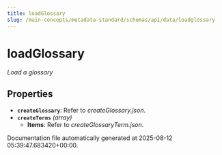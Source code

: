 ```yaml
---
title: loadGlossary
slug: /main-concepts/metadata-standard/schemas/api/data/loadglossary
---
```


# loadGlossary

*Load a glossary*

## Properties

- **`createGlossary`**: Refer to *createGlossary.json*.
- **`createTerms`** *(array)*
  - **Items**: Refer to *createGlossaryTerm.json*.


Documentation file automatically generated at 2025-08-12 05:39:47.683420+00:00.
